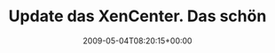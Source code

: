 ---
retweeted: false
source: <a href="http://twitter.com" rel="nofollow">Twitter Web Client</a>
entities:
  hashtags:
  - text: xen
    indices:
    - '103'
    - '107'
  - text: citrix
    indices:
    - '108'
    - '115'
  symbols: []
  user_mentions: []
  urls: []
display_text_range:
- '0'
- '115'
favorite_count: '0'
id_str: '1694155846'
truncated: false
retweet_count: '0'
id: '1694155846'
created_at: Mon May 04 08:20:15 +0000 2009
favorited: false
full_text: 'Update das XenCenter. Das schöne an der Virtualisierung: Entweder geht
  gleich alles, oder garnix mehr. #xen #citrix'
lang: de
tags:
- xen
- citrix
- pesos:twitter
date: '2009-05-04T08:20:15+00:00'
src: https://twitter.com/bascht/status/1694155846
original_url: https://twitter.com/bascht/status/1694155846
type: twitter_tweet
text: 'Update das XenCenter. Das schöne an der Virtualisierung: Entweder geht gleich
  alles, oder garnix mehr. #xen #citrix'
title: Update das XenCenter. Das schön

---